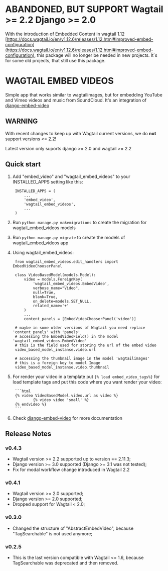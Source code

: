 # ABANDONED, BUT SUPPORT Wagtail >= 2.2 Django >= 2.0

With the introduction of Embedded Content in wagtail 1.12 [https://docs.wagtail.io/en/v1.12.6/releases/1.12.html#improved-embed-configuration](https://docs.wagtail.io/en/v1.12.6/releases/1.12.html#improved-embed-configuration), this package will no longer be needed in new projects. It`s for some old projects, that still use this package.

# WAGTAIL EMBED VIDEOS

Simple app that works similar to wagtailimages, but for embedding YouTube and Vimeo videos and music from SoundCloud.
It's an integration of [django-embed-video](https://github.com/yetty/django-embed-video)


## WARNING

With recent changes to keep up with Wagtail current versions, we do **not** support versions <= 2.2!

Latest version only suports django >= 2.0 and wagtail >= 2.2


## Quick start

1. Add "embed_video" and "wagtail_embed_videos" to your INSTALLED_APPS setting like this:

        INSTALLED_APPS = (
            ...
            'embed_video',
            'wagtail_embed_videos',
            ...
        )

2. Run `python manage.py makemigrations` to create the migration for wagtail_embed_videos models

3. Run `python manage.py migrate` to create the models of wagtail_embed_videos app

4. Using wagtail_embed_videos:

        from wagtail_embed_videos.edit_handlers import EmbedVideoChooserPanel

        class VideoBasedModel(models.Model):
            video = models.ForeignKey(
                'wagtail_embed_videos.EmbedVideo',
                verbose_name="Video",
                null=True,
                blank=True,
                on_delete=models.SET_NULL,
                related_name='+'
            )
            ...
            content_panels = [EmbedVideoChooserPanel('video')] 
        
        # maybe in some older versions of Wagtail you need replace 'content_panels' with 'panels'
        # accessing the EmbedVideoField() in the model 'wagtail_embed_videos.EmbedVideo'
        # this is the field used for storing the url of the embed video
        video_based_model_instanse.video.url

        # accessing the thumbnail image in the model 'wagtailimages'
        # this is a foreign key to model Image
        video_based_model_instanse.video.thumbnail

5. For render your video in a template put `{% load embed_video_tags%}` for load template tags and put this code where you want render your video:

        ```html
        {% video VideoBasedModel.video.url as video %}
                {% video video 'small' %}
        {% endvideo %}
        ```

6. Check [django-embed-video](https://github.com/yetty/django-embed-video) for more documentation


## Release Notes

### v0.4.3

 - Wagtail version >= 2.2 supported up to version == 2.11.3;
 - Django version >= 3.0 supported (Django >= 3.1 was not tested);
 - Fix for modal workflow change introduced in Wagtail 2.2


### v0.4.1

 - Wagtail version >= 2.0 supported;
 - Django version >= 2.0 supported;
 - Dropped support for Wagtail < 2.0;

### v0.3.0

 - Changed the structure of "AbstractEmbedVideo", because "TagSearchable" is not used anymore;

### v0.2.5

 - This is the last version compatible with Wagtail <= 1.6, because TagSearchable was deprecated and then removed.

